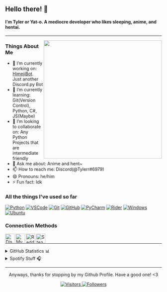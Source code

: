 ## Hello there! 👋

#### I'm Tyler or Yat-o. A mediocre developer who likes sleeping, anime, and hentai.

---

<img src="https://images6.fanpop.com/image/photos/37600000/Baka-to-Test-baka-to-test-to-shoukanjuu-37693293-500-281.gif" align="right" width="380px">

### Things About Me
- 🔭 I’m currently working on: [HimejiBot](https://github.com/Yat-o/HimejiBot). Just another Discord.py Bot
- 🌱 I’m currently learning: Git(Version Control), Python, C#, JS(Maybe)
- 👯 I’m looking to collaborate on: Any Python Projects that are intermediate friendly
- 💬 Ask me about: Anime and hent~
- 📫 How to reach me: Discord(@Tylerr#6979)
- 😄 Pronouns: he/him
- ⚡ Fun fact: Idk

### All the things I've used so far

[![Python](https://img.shields.io/static/v1?style=for-the-badge&logo=Python&logoColor=FFFFFF&message=Python&color=3776AB&label=)](https://www.python.org/)
[![VSCode](https://img.shields.io/static/v1?style=for-the-badge&logo=Visual+Studio+Code&logoColor=FFFFFF&message=VS&nbsp;Code&color=007ACC&label=)](https://code.visualstudio.com/)
[![Git](https://img.shields.io/static/v1?style=for-the-badge&logo=Git&message=Git&logoColor=FFFFFF&color=F05032&label=)](https://git-scm.com/)
[![GitHub](https://img.shields.io/static/v1?style=for-the-badge&logo=GitHub&message=GitHub&logoColor=FFFFFF&color=181717&label=)](https://github.com/)
[![PyCharm](https://img.shields.io/static/v1?style=for-the-badge&logo=PyCharm&logoColor=FFFFFF&message=PyCharm&color=000000&label=)](https://www.jetbrains.com/pycharm/)
[![Rider](https://img.shields.io/static/v1?style=for-the-badge&logo=Rider&logoColor=FFFFFF&message=Rider&color=000000&label=)](https://www.jetbrains.com/rider/)
[![Windows](https://img.shields.io/static/v1?style=for-the-badge&logo=Windows&logoColor=FFFFFF&message=Windows&color=00adef&label=)](https://www.microsoft.com/en-us/windows)
[![Ubuntu](https://img.shields.io/static/v1?style=for-the-badge&logo=Ubuntu&logoColor=FFFFFF&message=Ubuntu&color=F05032&label=)](https://ubuntu.com)
### Connection Methods

<p>
  <a href="https://discordapp.com/users/284102119408140289">
    <img align="left" alt="Discord" title="Tylerr#6979" width="30px" src="https://www.freepnglogos.com/uploads/discord-logo-png/discord-logo-logodownload-download-logotipos-1.png">
  </a>
  <a href="https://myanimelist.net/profile/Tylerr_">
    <img align="left" alt="MyAnimeList" title="Tylerr_" width="30px" src="https://upload.wikimedia.org/wikipedia/commons/7/7a/MyAnimeList_Logo.png">
  </a>
  <a href="https://www.reddit.com/user/__Tylerr">
    <img align="left" alt="Reddit" title="__Tylerr" width="30px" src="https://rdwgroup.com/wp-content/uploads/2018/10/reddit2-800x450-1.png">
  </a>
  <a href="https://steamcommunity.com/profiles/76561198271731714">
    <img align="left" alt="Steam" title="Tylerr" width="30px" src="https://www.greenmangaming.com/newsroom/wp-content/uploads/2019/11/steam-valve-blog.jpg">
  </a>
</p>
<br>

---

<details close>
<summary>GitHub Statistics 📊</summary>
<br>
<p> 
  <a href="https://github.com/Yat-o" width="100%">
    <img alt="GitHub Stats" height="170px" src="https://github-readme-stats.vercel.app/api/top-langs?username=Yat-o&count_private=true&show_icons=true&theme=tokyonight">
    <img alt="GitHub Stats" height="170px" src="https://github-readme-stats.vercel.app/api?username=Yat-o&show_icons=true&theme=tokyonight">
    <img alt="GitHub Activity Chart" height="250px" src="https://activity-graph.herokuapp.com/graph?username=Yat-o&bg_color=292d3e&color=a6accd&line=c692e8&point=88ddff&area=true">
  </a>
</p>
</details>

<details close>
<summary>Spotify Stuff 🎧</summary>
<br>
<p>
  <a href="https://open.spotify.com/user/ajazxejzuibj8hy6exsfp9vc0">
    <img alt="Spotify" height="300" src="https://spotify-recently-played-readme.vercel.app/api?user=ajazxejzuibj8hy6exsfp9vc0">
  </a>
</p>
</details>

---

<p align="center"> Anyways, thanks for stopping by my Github Profile. Have a good one! <3</p>
<p align="center">
  <a href="https://github.com/Yat-o">
    <img alt="Visitors" src="https://komarev.com/ghpvc/?username=Yat-o&style=flat-square">
  </a>
  <a href="https://github.com/Yat-o">
    <img alt="Followers" src="https://img.shields.io/github/followers/Yat-o?color=red&label=Followers&style=flat-square">
  </a>
</p>
